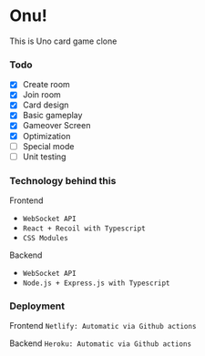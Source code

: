 # Onu!

This is Uno card game clone

### Todo

- [x] Create room
- [x] Join room
- [x] Card design
- [x] Basic gameplay
- [x] Gameover Screen
- [x] Optimization
- [ ] Special mode
- [ ] Unit testing

### Technology behind this

Frontend

- `WebSocket API`
- `React + Recoil with Typescript`
- `CSS Modules`

Backend

- `WebSocket API`
- `Node.js + Express.js with Typescript`

### Deployment

Frontend
`Netlify: Automatic via Github actions`

Backend
`Heroku: Automatic via Github actions`
